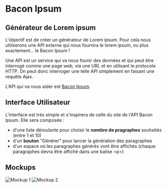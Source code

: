 # Bacon Ipsum
## Générateur de Lorem ipsum
L'objectif est de créer un générateur de Lorem ipsum.
Pour cela nous utiliserons une API externe qui nous fournira le lorem ipsum, ou plus exactement... le Bacon Ipsum !

Une API est un service qui va nous founir des données et qui peut être interrogé comme une page web, via une URL
et en utilisant le protocole HTTP. On peut donc interroger une telle API simplement en faisant une requête Ajax.

L'API qui va nous aider est <a href="https://baconipsum.com/json-api/">Bacon Ipsum</a>.

## Interface Utilisateur
L'interface est très simple et s'inspirera de celle du site de l'API Bacon Ipsum.
Elle sera composée :

 - d'une liste déroulante pour choisir le **nombre de pragraphes** souhaités (entre 1 et 10)
 - d'un **bouton** "Générer" pour lancer la génération des paragraphes
 - d'un espace où les paragraphes générés vont être affichés (chaque paragraphes devra être affiché dans une balise \<p>)

## Mockups

![Mockup 1](resources/mockups/mockup1.jpg)
![Mockup 2](resources/mockups/mockup2.jpg)